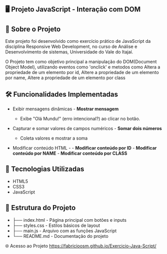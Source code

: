 ## 🖥️ Projeto JavaScript - Interação com DOM
## 📌 Sobre o Projeto
Este projeto foi desenvolvido como exercício prático de JavaScript da disciplina Responsive Web Development, no curso de Análise e Desenvolvimento de sistemas, Universidade do Vale do Itajaí.

O Projeto tem como objetivo principal a manipulação do DOM(Document Object Model), utilizando eventos como 'onclick' e metodos como Altera a propriedade de um elemento por id, Altere a propriedade de um elemento por name, Altere a propriedade de um elemento por class

## 🛠️ Funcionalidades Implementadas
- Exibir mensagens dinâmicas - **Mostrar mensagem**
   - Exibe "Olá Mundu!" (erro intencional?) ao clicar no botão.
     
- Capturar e somar valores de campos numéricos - **Somar dois números**
   - Coleta valores e mostrar a soma 

- Modificar conteúdo HTML - - **Modificar conteúdo por ID** - **Modificar conteúdo por NAME** - **Modificar conteúdo por CLASS** 

## 🧩 Tecnologias Utilizadas
- HTML5
- CSS3
- JavaScript

## 🚀 Estrutura do Projeto
- ├── index.html - Página principal com botões e inputs
- ├── styles.css - Estilos básicos de layout
- ├── main.js - Arquivo com as funções JavaScript
- └── README.md - Documentação do projeto

🌐 Acesso ao Projeto
 https://fabricioosm.github.io/Exercicio-Java-Script/
